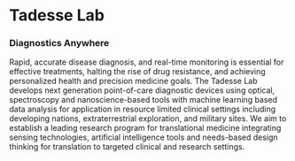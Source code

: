 # Tadesse Lab

### Diagnostics Anywhere 

Rapid, accurate disease diagnosis, and real-time monitoring is essential for effective treatments, halting the rise of drug resistance, and achieving personalized health and precision medicine goals. The Tadesse Lab develops next generation point-of-care diagnostic devices using optical, spectroscopy and nanoscience-based tools with machine learning based data analysis for application in resource limited clinical settings including developing nations, extraterrestrial exploration, and military sites. We aim to establish a leading research program for translational medicine integrating sensing technologies, artificial intelligence tools and needs-based design thinking for translation to targeted clinical and research settings.
